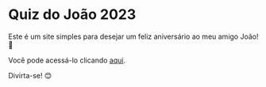 # Quiz do João 2023

Este é um site simples para desejar um feliz aniversário ao meu amigo João! 🎉

Você pode acessá-lo clicando [aqui](https://GustavoRizzo.github.io/quiz-joao-2023).

Divirta-se! 😊
